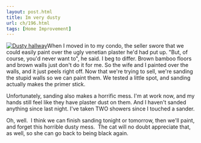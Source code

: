 ```yaml
---
layout: post.html
title: Im very dusty
url: ch/196.html
tags: [Home Improvement]
---
```

[![Dusty hallway](http://static.flickr.com/113/278704012_877634aa34.jpg)](http://www.flickr.com/photos/thetejon/278704012/)When I moved in to my condo, the seller swore that we could easily paint over the ugly venetian plaster he'd had put up. "But, of course, you'd never want to", he said. I beg to differ. Brown bamboo floors and brown walls just don't do it for me. So the wife and I painted over the walls, and it just peels right off. Now that we're trying to sell, we're sanding the stupid walls so we can paint them. We tested a little spot, and sanding actually makes the primer stick.

Unfortunately, sanding also makes a horrific mess. I'm at work now, and my hands still feel like they have plaster dust on them. And I haven't sanded anything since last night. I've taken TWO showers since I touched a sander.

Oh, well.  I think we can finish sanding tonight or tomorrow, then we'll paint, and forget this horrible dusty mess.  The cat will no doubt appreciate that, as well, so she can go back to being black again.
